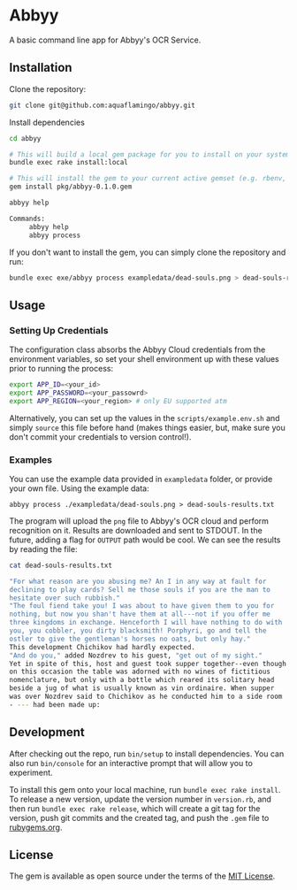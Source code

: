 # Abbyy
A basic command line app for Abbyy's OCR Service.

## Installation
Clone the repository:
```bash
git clone git@github.com:aquaflamingo/abbyy.git
```

Install dependencies
```bash
cd abbyy

# This will build a local gem package for you to install on your system if you choose to
bundle exec rake install:local

# This will install the gem to your current active gemset (e.g. rbenv, or rvm)
gem install pkg/abbyy-0.1.0.gem

abbyy help

Commands:
	 abbyy help
	 abbyy process

```

If you don't want to install the gem, you can simply clone the repository and run:
```bash
bundle exec exe/abbyy process exampledata/dead-souls.png > dead-souls-results.txt
```

## Usage
### Setting Up Credentials
The configuration class absorbs the Abbyy Cloud credentials from the environment variables, so set your shell environment up with these values prior to running the process:

```bash
export APP_ID=<your_id>
export APP_PASSWORD=<your_passowrd>
export APP_REGION=<your_region> # only EU supported atm
```

Alternatively, you can set up the values in the `scripts/example.env.sh` and simply `source` this file before hand (makes things easier, but, make sure you don't commit your credentials to version control!).


### Examples
You can use the example data provided in `exampledata` folder, or provide your own file. Using the example data:

```
abbyy process ./exampledata/dead-souls.png > dead-souls-results.txt
```

The program will upload the `png` file to Abbyy's OCR cloud and perform recognition on it. Results are downloaded and sent to STDOUT. In the future, adding a flag for `OUTPUT` path would be cool. We can see the results by reading the file:

```bash
cat dead-souls-results.txt

"For what reason are you abusing me? An I in any way at fault for     
declining to play cards? Sell me those souls if you are the man to    
hesitate over such rubbish."                                          
"The foul fiend take you! I was about to have given them to you for   
nothing, but now you shan't have them at all---not if you offer me    
three kingdoms in exchange. Henceforth I will have nothing to do with 
you, you cobbler, you dirty blacksmith! Porphyri, go and tell the     
ostler to give the gentleman's horses no oats, but only hay."         
This development Chichikov had hardly expected.                       
"And do you," added Nozdrev to his guest, "get out of my sight."      
Yet in spite of this, host and guest took supper together--even though
on this occasion the table was adorned with no wines of fictitious    
nomenclature, but only with a bottle which reared its solitary head   
beside a jug of what is usually known as vin ordinaire. When supper   
was over Nozdrev said to Chichikov as he conducted him to a side room 
- --- had been made up:                                               
```

## Development

After checking out the repo, run `bin/setup` to install dependencies. You can also run `bin/console` for an interactive prompt that will allow you to experiment.

To install this gem onto your local machine, run `bundle exec rake install`. To release a new version, update the version number in `version.rb`, and then run `bundle exec rake release`, which will create a git tag for the version, push git commits and the created tag, and push the `.gem` file to [rubygems.org](https://rubygems.org).

## License
The gem is available as open source under the terms of the [MIT License](https://opensource.org/licenses/MIT).


